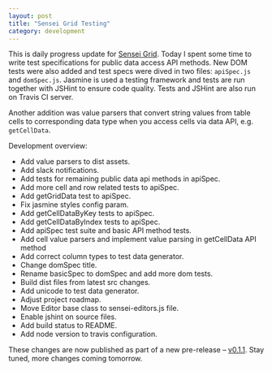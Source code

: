 ```yaml
---
layout: post
title: "Sensei Grid Testing"
category: development
---
```


This is daily progress update for [Sensei Grid](https://github.com/datazenit/sensei-grid). Today I spent some time to write test specifications for public data access API methods. New DOM tests were also added and test specs were dived in two files: ``apiSpec.js`` and ``domSpec.js``. Jasmine is used a testing framework and tests are run together with JSHint to ensure code quality. Tests and JSHint are also run on Travis CI server. 

Another addition was value parsers that convert string values from table cells to corresponding data type when you access cells via data API, e.g. ``getCellData``.

Development overview:

* Add value parsers to dist assets.
* Add slack notifications.
* Add tests for remaining public data api methods in apiSpec.
* Add more cell and row related tests to apiSpec.
* Add getGridData test to apiSpec.
* Fix jasmine styles config param.
* Add getCellDataByKey tests to apiSpec.
* Add getCellDataByIndex tests to apiSpec.
* Add apiSpec test suite and basic API method tests.
* Add cell value parsers and implement value parsing in getCellData API method
* Add correct column types to test data generator.
* Change domSpec title.
* Rename basicSpec to domSpec and add more dom tests.
* Build dist files from latest src changes.
* Add unicode to test data generator.
* Adjust project roadmap.
* Move Editor base class to sensei-editors.js file.
* Enable jshint on source files.
* Add build status to README.
* Add node version to travis configuration.

These changes are now published as part of a new pre-release – [v0.1.1](https://github.com/datazenit/sensei-grid/releases/tag/v0.1.1). Stay tuned, more changes coming tomorrow.